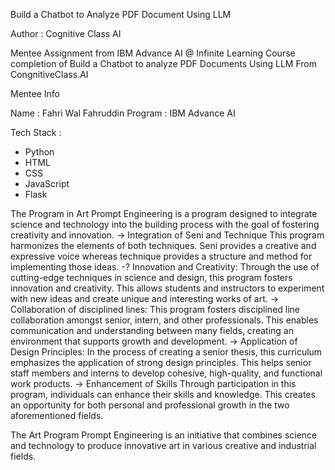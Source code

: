 Build a Chatbot to Analyze PDF Document Using LLM

Author : Cognitive Class AI

Mentee Assignment from IBM Advance AI @ Infinite Learning Course completion of Build a Chatbot to analyze PDF Documents Using LLM From CongnitiveClass.AI

Mentee Info

Name : Fahri Wal Fahruddin
Program : IBM Advance AI

Tech Stack :
 - Python
 - HTML
 - CSS
 - JavaScript
 - Flask

The Program in Art Prompt Engineering is a program designed to integrate science and technology into the building process with the goal of fostering creativity and innovation.
-> Integration of Seni and Technique This program harmonizes the elements of both techniques. Seni provides a creative and expressive voice
   whereas technique provides a structure and method for implementing those ideas.
-? Innovation and Creativity: Through the use of cutting-edge techniques in science and design, this program fosters innovation and creativity. 
   This allows students and instructors to experiment with new ideas and create unique and interesting works of art.
-> Collaboration of disciplined lines: This program fosters disciplined line collaboration amongst senior, intern, and other professionals. 
   This enables communication and understanding between many fields, creating an environment that supports growth and development.
-> Application of Design Principles: In the process of creating a senior thesis, this curriculum emphasizes the application of strong design principles. 
   This helps senior staff members and interns to develop cohesive, high-quality, and functional work products.
-> Enhancement of Skills Through participation in this program, individuals can enhance their skills and knowledge. 
   This creates an opportunity for both personal and professional growth in the two aforementioned fields.

The Art Program Prompt Engineering is an initiative that combines science and technology to produce innovative art in various creative and industrial fields.
